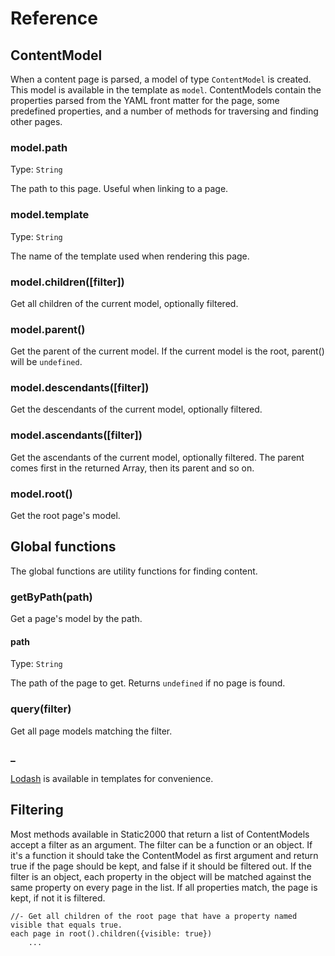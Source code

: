 # Reference

## ContentModel

When a content page is parsed, a model of type `ContentModel` is created. This model is available in the template as `model`. ContentModels contain the properties parsed from the YAML front matter for the page, some predefined properties, and a number of methods for traversing and finding other pages.

### model.path

Type: `String`

The path to this page. Useful when linking to a page.

### model.template

Type: `String`

The name of the template used when rendering this page.

### model.children([filter])

Get all children of the current model, optionally filtered.

### model.parent()

Get the parent of the current model. If the current model is the root, parent() will be `undefined`.

### model.descendants([filter])

Get the descendants of the current model, optionally filtered.

### model.ascendants([filter])

Get the ascendants of the current model, optionally filtered. The parent comes first in the returned Array, then its parent and so on.

### model.root()

Get the root page's model.

## Global functions

The global functions are utility functions for finding content.

### getByPath(path)

Get a page's model by the path.

#### path

Type: `String`

The path of the page to get. Returns `undefined` if no page is found.

### query(filter)

Get all page models matching the filter.

### _

[Lodash](https://lodash.com/) is available in templates for convenience.

## Filtering

Most methods available in Static2000 that return a list of ContentModels accept a filter as an argument. The filter can be a function or an object. If it's a function it should take the ContentModel as first argument and return true if the page should be kept, and false if it should be filtered out. If the filter is an object, each property in the object will be matched against the same property on every page in the list. If all properties match, the page is kept, if not it is filtered.

```jade
//- Get all children of the root page that have a property named visible that equals true.
each page in root().children({visible: true})
    ...
```
